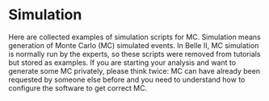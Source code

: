 # Simulation

Here are collected examples of simulation scripts for MC. Simulation means
generation of Monte Carlo (MC) simulated events. In Belle II, MC simulation
is normally run by the experts, so these scripts were removed from tutorials
but stored as examples. If you are starting your analysis and want to
generate some MC privately, please think twice: MC can have already been
requested by someone else before and you need to understand how to configure
the software to get correct MC.